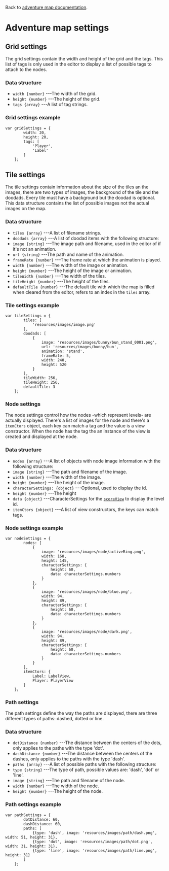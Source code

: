 Back to [adventure map documentation](../readme.md).
# Adventure map settings

## Grid settings

The grid settings contain the width and height of the grid and the tags.
This list of tags is only used in the editor to display a list of possible tags to
attach to the nodes.

### Data structure

 + `width {number}` ---The width of the grid.
 + `height {number}` ---The height of the grid.
 + `tags {array}` ---A list of tag strings.

### Grid settings example
~~~
var gridSettings = {
		width: 20,
		height: 20,
		tags: [
			'Player',
			'Label'
		]
	};
~~~

## Tile settings

The tile settings contain information about the size of the tiles an the images,
there are two types of images, the background of the tile and the doodads.
Every tile must have a background but the doodad is optional.
This data structure contains the list of possible images not the actual images
on the map.

### Data structure

 + `tiles {array}` ---A list of filename strings.
 + `doodads {array}` ---A list of doodad items with the following structure:
  + `image {string}` ---The image path and filename, used in the editor of if it's not an animation.
  + `url {string}` ---The path and name of the animation.
  + `frameRate {number}` ---The frame rate at which the animation is played.
  + `width {number}` ---The width of the image or animation.
  + `height {number}` ---The height of the image or animation.
 + `tileWidth {number}` ---The width of the tiles.
 + `tileHeight {number}` ---The height of the tiles.
 + `defaultTile {number}` ---The default tile with which the map is filled when cleared from the editor, refers to an index in the `tiles` array.

### Tile settings example
~~~
var tileSettings = {
		tiles: [
			'resources/images/image.png'
		],
		doodads: [
			{
				image: 'resources/images/bunny/bun_stand_0001.png',
				url: 'resources/images/bunny/bun',
				animation: 'stand',
				frameRate: 5,
				width: 240,
				height: 520
			}
		],
		tileWidth: 256,
		tileHeight: 256,
		defaultTile: 3
	};
~~~

### Node settings

The node settings control how the nodes -which represent levels- are actually displayed.
There's a list of images for the node and there's a `itemCtors` object, each key can match
a tag and the value is a view constructor. When the node has the tag the an instance of the
view is created and displayed at the node.

### Data structure

 + `nodes {array}` ---A list of objects with node image information with the following structure:
  + `image {string}` ---The path and filename of the image.
  + `width {number}` ---The width of the image.
  + `height {number}` ---The height of the image.
  + `characterSettings: {object}` ---Optional, used to display the id.
   + `height {number}` ---The height
   + `data {object}` ---CharacterSettings for the [`scoreView`](http://doc.gameclosure.com/api/ui-text.html#class-ui.scoreview) to display the level id.
 + `itemCtors {object}` ---A list of view constructors, the keys can match tags.

### Node settings example
~~~
var nodeSettings = {
		nodes: [
			{
				image: 'resources/images/node/activeRing.png',
				width: 168,
				height: 145,
				characterSettings: {
					height: 60,
					data: characterSettings.numbers
				}
			},
			{
				image: 'resources/images/node/blue.png',
				width: 94,
				height: 89,
				characterSettings: {
					height: 60,
					data: characterSettings.numbers
				}
			},
			{
				image: 'resources/images/node/dark.png',
				width: 94,
				height: 89,
				characterSettings: {
					height: 60,
					data: characterSettings.numbers
				}
			}
		],
		itemCtors: {
			Label: LabelView,
			Player: PlayerView
		}
	};
~~~

### Path settings

The path settings define the way the paths are displayed, there are three different
types of paths: dashed, dotted or line.

### Data structure

 + `dotDistance {number}` ---The distance between the centers of the dots, only applies to the paths with the type 'dot'.
 + `dashDistance {number}` ---The distance between the centers of the dashes, only applies to the paths with the type 'dash'.
 + `paths {array}` ---A list of possible paths with the following structure:
  + `type {string}` ---The type of path, possible values are: 'dash', 'dot' or 'line'.
  + `image {string}` ---The path and filename of the node.
  + `width {number}` ---The width of the node.
  + `height {number}` ---The height of the node.

### Path settings example
~~~
var pathSettings = {
		dotDistance: 60,
		dashDistance: 60,
		paths: [
			{type: 'dash', image: 'resources/images/path/dash.png', width: 51, height: 31},
			{type: 'dot', image: 'resources/images/path/dot.png', width: 31, height: 31},
			{type: 'line', image: 'resources/images/path/line.png', height: 31}
		]
	};
~~~
